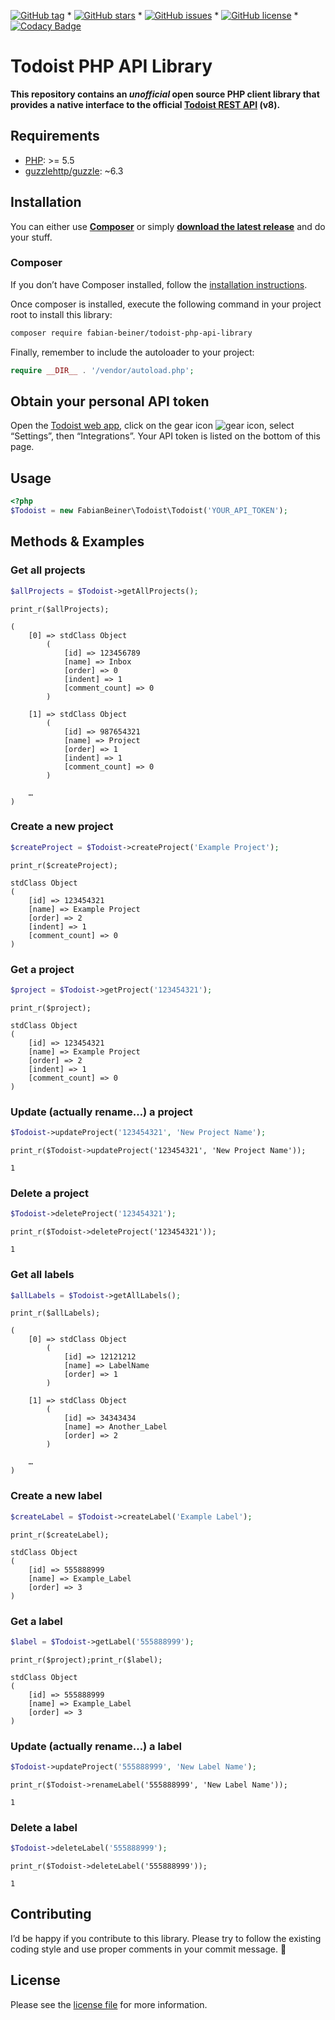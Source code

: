 [![GitHub tag](https://img.shields.io/github/tag/FabianBeiner/Todoist-PHP-API-Library.svg)](https://github.com/FabianBeiner/Todoist-PHP-API-Library/tags) * [![GitHub stars](https://img.shields.io/github/stars/FabianBeiner/Todoist-PHP-API-Library.svg)](https://github.com/FabianBeiner/Todoist-PHP-API-Library/stargazers) * [![GitHub issues](https://img.shields.io/github/issues/FabianBeiner/Todoist-PHP-API-Library.svg)](https://github.com/FabianBeiner/Todoist-PHP-API-Library/issues) * [![GitHub license](https://img.shields.io/github/license/FabianBeiner/Todoist-PHP-API-Library.svg)](https://github.com/FabianBeiner/Todoist-PHP-API-Library/blob/master/LICENSE) * [![Codacy Badge](https://api.codacy.com/project/badge/Grade/a8cad853a2b041a896753b4dda5659ad)](https://www.codacy.com/app/FabianBeiner/Todoist-PHP-API-Library?utm_source=github.com&amp;utm_medium=referral&amp;utm_content=FabianBeiner/Todoist-PHP-API-Library&amp;utm_campaign=Badge_Grade)# Todoist PHP API Library**This repository contains an _unofficial_ open source PHP client library that provides a native interface to the official [Todoist REST API](https://developer.todoist.com/rest/v8/) (v8).**## Requirements- [PHP](http://php.net/): >= 5.5- [guzzlehttp/guzzle](https://packagist.org/packages/guzzlehttp/guzzle): ~6.3## InstallationYou can either use [**Composer**](https://getcomposer.org/) or simply [**download the latest release**](https://github.com/FabianBeiner/Todoist-PHP-API-Library/releases) and do your stuff.### ComposerIf you don’t have Composer installed, follow the [installation instructions](https://getcomposer.org/doc/00-intro.md).Once composer is installed, execute the following command in your project root to install this library:```shcomposer require fabian-beiner/todoist-php-api-library```Finally, remember to include the autoloader to your project:```phprequire __DIR__ . '/vendor/autoload.php';```## Obtain your personal API tokenOpen the [Todoist web app](https://todoist.com), click on the gear icon ![gear icon](https://user-images.githubusercontent.com/86269/32700618-cc113902-c7c7-11e7-9a8c-263f64510ccb.jpeg), select “Settings”, then “Integrations”. Your API token is listed on the bottom of this page.## Usage```php<?php$Todoist = new FabianBeiner\Todoist\Todoist('YOUR_API_TOKEN');```## Methods & Examples### Get all projects```php$allProjects = $Todoist->getAllProjects();``````print_r($allProjects);(    [0] => stdClass Object        (            [id] => 123456789            [name] => Inbox            [order] => 0            [indent] => 1            [comment_count] => 0        )    [1] => stdClass Object        (            [id] => 987654321            [name] => Project            [order] => 1            [indent] => 1            [comment_count] => 0        )    …)```### Create a new project```php$createProject = $Todoist->createProject('Example Project');``````print_r($createProject);stdClass Object(    [id] => 123454321    [name] => Example Project    [order] => 2    [indent] => 1    [comment_count] => 0)```### Get a project```php$project = $Todoist->getProject('123454321');``````print_r($project);stdClass Object(    [id] => 123454321    [name] => Example Project    [order] => 2    [indent] => 1    [comment_count] => 0)```### Update (actually rename…) a project```php$Todoist->updateProject('123454321', 'New Project Name');``````print_r($Todoist->updateProject('123454321', 'New Project Name'));1```### Delete a project```php$Todoist->deleteProject('123454321');``````print_r($Todoist->deleteProject('123454321'));1```### Get all labels```php$allLabels = $Todoist->getAllLabels();``````print_r($allLabels);(    [0] => stdClass Object        (            [id] => 12121212            [name] => LabelName            [order] => 1        )    [1] => stdClass Object        (            [id] => 34343434            [name] => Another_Label            [order] => 2        )    …)```### Create a new label```php$createLabel = $Todoist->createLabel('Example Label');``````print_r($createLabel);stdClass Object(    [id] => 555888999    [name] => Example_Label    [order] => 3)```### Get a label```php$label = $Todoist->getLabel('555888999');``````print_r($project);print_r($label);stdClass Object(    [id] => 555888999    [name] => Example_Label    [order] => 3)```### Update (actually rename…) a label```php$Todoist->updateProject('555888999', 'New Label Name');``````print_r($Todoist->renameLabel('555888999', 'New Label Name'));1```### Delete a label```php$Todoist->deleteLabel('555888999');``````print_r($Todoist->deleteLabel('555888999'));1```## ContributingI’d be happy if you contribute to this library. Please try to follow the existing coding style and use proper comments in your commit message. 🙏## LicensePlease see the [license file](https://github.com/FabianBeiner/Todoist-PHP-API-Library/blob/master/LICENSE) for more information.